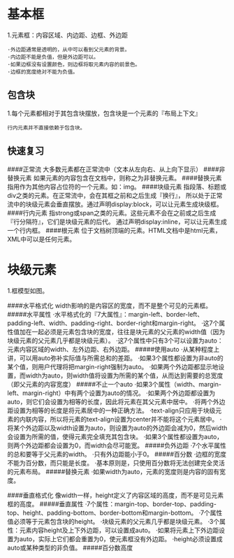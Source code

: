 基本框
========
1.元素框：内容区域、内边距、边框、外边距

	·外边距通常是透明的，从中可以看到父元素的背景。
	·内边距不能是负值，但是外边距可以。
	·如果边框没有设置颜色，则边框将取元素内容的前景色。
	·边框的宽度绝对不能为负值。

包含块
--------
1.每个元素都相对于其包含块摆放，包含块是一个元素的『布局上下文』

	行内元素并不直接依赖于包含块。

快速复习
--------
####正常流
	大多数元素都在正常流中（文本从左向右、从上向下显示）
####非替换元素
	如果元素的内容包含在文档中，则称之为非替换元素。
####替换元素
	指用作为其他内容占位符的一个元素。如：img。
####块级元素
	指段落、标题或div之类的元素。在正常流中，会在其框之前和之后生成『换行』，
	所以处于正常流中的块级元素会垂直摆放。通过声明display:block，可以让元素生成块级框。
####行内元素
	指strong或span之类的元素。这些元素不会在之前或之后生成『行分隔符』，它们是块级元素的后代。
	通过声明display:inline，可以让元素生成一个行内框。
####根元素
	位于文档树顶端的元素。HTML文档中是html元素，XML中可以是任何元素。

块级元素
========
1.框模型如图。

####水平格式化
	width影响的是内容区的宽度，而不是整个可见的元素框。
#####水平属性
	·水平格式化的『7大属性』：margin-left、border-left、padding-left、width、padding-right、border-right和margin-right。
	·这7个属性值加在一起必须是元素包含块的宽度，往往是块元素的父元素的width值（因为块级元素的父元素几乎都是块级元素）。
	·这7个属性中只有3个可以设置为auto：元素内容区域的width、左外边距、右外边距。
#####使用auto
	·从某种程度上讲，可以用auto弥补实际值与所需总和的差距。
	·如果3个属性都设置为非auto的某个值，则用户代理将把margin-right强制为auto。
	·如果两个外边距都显示地设置，而width为auto，则width值将设置为所需的某个值，从而达到需要的总宽度（即父元素的内容宽度）
#####不止一个auto
	·如果3个属性（width、margin-left、margin-right）中有两个设置为auto的情况。
	·如果两个外边距都设置为auto，则它们会设置为相等的长度，因此将元素在其父元素中居中。
	·将两个外边距设置为相等的长度是将元素居中的一种正确方法。
	·text-align只应用于块级元素的内联内容，所以将元素的text-align设置为center并不能将这个元素居中。
	·将某个外边距以及width设置为auto，则设置为auto的外边距会减为0，然后width会设置为所需的值，使得元素完全填充其包含块。
	·如果3个属性都设置为auto，则两个外边距都会设置为0，而width会尽可能宽。
#####负外边距
	·7个水平属性的总和要等于父元素的width。
	·只有外边距能小于0。
#####百分数
	·边框的宽度不能为百分数，而只能是长度。
	·基本原则是，只使用百分数将无法创建完全灵活的元素布局。
#####替换元素
	·如果width为auto，元素的宽度则是内容的固有宽度。

####垂直格式化
	像width一样，height定义了内容区域的高度，而不是可见元素框的高度。
#####垂直属性
	·7个属性：margin-top、border-top、padding-top、height、padding-bottom、border-bottom和margin-bottom。
	·7个属性值必须等于元素包含块的height。
	·块级元素的父元素几乎都是块级元素。
	·3个属性：元素内容height及上下外边距，可以设置成auto。
	·如果将元素上下外边距设置为auto，实际上它们都会重置为0，使元素框没有外边距。
	·height必须设置成auto或某种类型的非负值。
#####百分数高度









